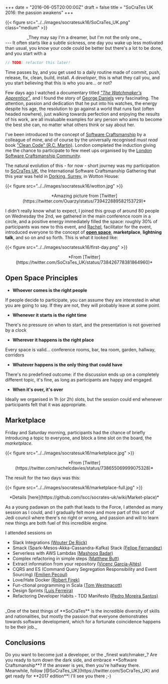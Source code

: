 +++
date = "2016-06-05T20:00:00Z"
draft = false
title = "SoCraTes UK 2016: the passion awakens"
+++

{{< figure src="../../images/socratesuk16/SoCraTes_UK.png" class="medium" >}}
<center>_They may say I'm a dreamer, but I'm not the only one._</center>
---
It often starts like a subtle sickness, one day you wake up less motivated than usual, you know your code could be better but there's a lot to be done, and you start with a

``` java
// TODO: refactor this later!
```

Time passes by, and you get used to a daily routine made of commit, push, release, fix, clean, build, install.
*A developer*, this is what they call you, and you start believing that this is who you are... or not?

Few days ago I watched a documentary titled [*"The Watchmaker's Apprentice"*](http://www.thewatchmakersapprentice.com/), and I found the story of [George Daniels](https://en.wikipedia.org/wiki/George_Daniels_(watchmaker)) very fascinating. The attention, passion and dedication that he put into his watches, the energy despite his age, the resolution to go against a world that runs fast (often headed nowhere), just walking towards perfection and enjoying the results of his work, are all invaluable examples for any person who aims to become the best she can, no matter what others think or say about her.

I've been introduced to the concept of [Software Craftsmanship](https://en.wikipedia.org/wiki/Software_craftsmanship) by a colleague of mine, and of course by the universally recognised *must read* book ["Clean Code" (R.C. Martin)](http://www.amazon.co.uk/dp/0132350882). London completed the induction giving me the chance to participate to few meet ups organised by the [London Software Craftsmanship Community](http://www.meetup.com/london-software-craftsmanship/).

The natural evolution of this - for now - short journey was my participation to [SoCraTes UK](http://socratesuk.org/), the International Software Craftsmanship Gathering that this year was held in [Dorking, Surrey](https://goo.gl/maps/z3nj1Z33tgD2), in Wotton House:

{{< figure src="../../images/socratesuk16/wotton.jpg" >}}
<center>*Amazing picture from [Twitter](https://twitter.com/Ouarzy/status/739422889582153729)*</center>

I didn't really know what to expect, I joined this group of around 80 people on Wednesday the 2nd, we gathered in the main conference room in a circle, and a positive energy immediately filled the space: roughly 30% of participants was new to this event, and [Rachel](https://twitter.com/rachelcdavies), facilitator for the event, introduced everyone to the concept of **[open space](https://github.com/lscc/socrates-uk/wiki/Open-Space-Principles)**, **marketplace**, **lightning talk**, and so on and so forth. This is what it looked like:

{{< figure src="../../images/socratesuk16/first-day.png" >}}
<center>*From [Twitter](https://twitter.com/SoCraTes_UK/status/738426778381864960)*</center>

<h2>Open Space Principles</h2>

* **Whoever comes is the right people**

If people decide to participate, you can assume they are interested in what you are going to say. If they are not, they will probably leave at some point.

* **Whenever it starts is the right time**

There's no pressure on when to start, and the presentation is not governed by a clock

* **Wherever it happens is the right place**

Every space is valid... conference rooms, bar, tea room, garden, hallway, corridors

* **Whatever happens is the only thing that could have**

There's no predefined outcome: if the discussion ends up on a completely different topic, it's fine, as long as participants are happy and engaged.

* **When it's over, it's over**

Ideally we organised in 1h (or 2h) slots, but the session could end whenever participants felt that it was appropriate.

<h2>Marketplace</h2>

Friday and Saturday morning, participants had the chance of briefly introducing a topic to everyone, and block a time slot on the board, the _marketplace_.

{{< figure src="../../images/socratesuk16/marketplace.jpg" >}}
<center>*From [Twitter](https://twitter.com/rachelcdavies/status/738655069999075328)*</center>

The result for the two days was this:

{{< figure src="../../images/socratesuk16/marketplace-full.jpg" >}}
<center>*Details [here](https://github.com/lscc/socrates-uk/wiki/Market-place)*</center>

As a young padawan on the path that leads to the Force, I attended as many session as I could, and I gradually felt more and more part of this sort of Jedi council where there's no right or wrong, and passion and will to learn new things are both fuel of this incredible engine.

I attended sessions on

* Slack Integrations [(Wouter De Rijck)](https://twitter.com/RidingWolf)
* Smack (Spark-Mesos-Akka-Cassandra-Kafka) Stack [(Felipe Fernandez)](https://twitter.com/felipefzdz)
* Serverless with AWS Lambdas [(Mashooq Badar)](https://twitter.com/mashooq)
* Complex refactoring in simple steps [(Matthew Butt)](https://twitter.com/bnathyuw)
* Extract information from your repository [(Vicenç García-Altés)](https://twitter.com/vgaltes)
* CQRS and ES (Command Query Segregation Responsibility and Event Sourcing) [(Emilien Pecoul)](https://twitter.com/Ouarzy)
* Love/Hate Docker [(Robert Firek)](https://twitter.com/RobertFirek)
* Fun-ctional programming in Scala [(Tom Westmacott)](https://twitter.com/twestmacott)
* Design Sprints [(Luís Ferreira)](https://twitter.com/zamith)
* Refactoring Developer Habits - TDD Manifesto [(Pedro Moreira Santos)](https://twitter.com/pedromsantos)

<br/>
_One of the best things of **SoCraTes** is the incredible diversity of skills and nationalities, but mostly the passion that everyone demonstrates towards software development, which for a fortunate coincidence happens to be their job._
<h2>Conclusions</h2>
Do you want to become just a developer, or the _finest watchmaker_? Are you ready to turn down the dark side, and embrace **Software Craftsmanship**? If the answer is yes, then you're halfway there. Meanwhile, follow [@SoCraTes_UK](https://twitter.com/SoCraTes_UK) and get ready for **2017 edition**! I'll see you there ;-)

